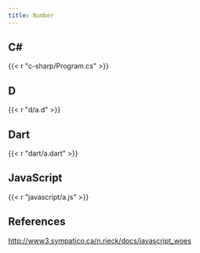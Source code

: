 ```yaml
---
title: Number
---
```


## C#

{{< r "c-sharp/Program.cs" >}}

## D

{{< r "d/a.d" >}}

## Dart

{{< r "dart/a.dart" >}}

## JavaScript

{{< r "javascript/a.js" >}}

## References

<http://www3.sympatico.ca/n.rieck/docs/javascript_woes>
